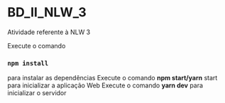 # BD_II_NLW_3
Atividade referente à NLW 3

Execute o comando 
### `npm install`
para instalar as dependências
Execute o comando **npm start/yarn** start para inicializar a aplicação Web
Execute o comando **yarn dev** para inicializar o servidor
